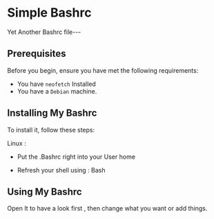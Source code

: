 # Simple Bashrc

Yet Another Bashrc file---

## Prerequisites

Before you begin, ensure you have met the following requirements:

* You have `neofetch` Installed
* You have a `Debian` machine.


## Installing My Bashrc

To install it, follow these steps:

Linux :

* Put the .Bashrc right into your User home

* Refresh your shell using : Bash


## Using My Bashrc

Open It to have a look first , then change what you want or add things.
